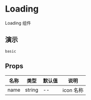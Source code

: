 # Loading

Loading 组件

## 演示

```demo
basic
```

## Props

| 名称 | 类型   | 默认值 | 说明      |
| ---- | ------ | ------ | --------- |
| name | string | --     | icon 名称 |
